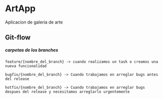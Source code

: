 # ArtApp
Aplicacion de galeria de arte 


## Git-flow

##### carpetas de los branches

`feature/{nombre_del_branch} -> cuando realizamos un task o creamos una nueva funcionalidad`

`bugfix/{nombre_del_branch} -> Cuando trabajamos en arreglar bugs antes del release`

`hotfix/{nombre_del_branch} -> Cuando trabajamos en arreglar bugs despues del release y necesitamos arreglarlo urgentemente`

